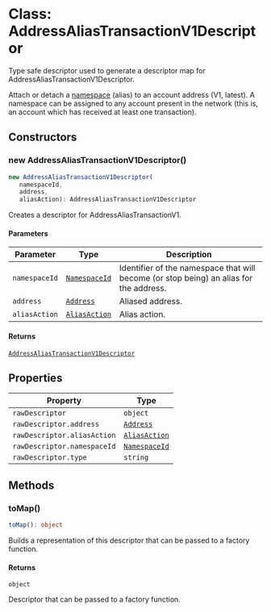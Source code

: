 # Class: AddressAliasTransactionV1Descriptor

Type safe descriptor used to generate a descriptor map for AddressAliasTransactionV1Descriptor.

Attach or detach a [namespace](/concepts/namespace.html) (alias) to an account address (V1, latest).
A namespace can be assigned to any account present in the network (this is, an account which has received at least one transaction).

## Constructors

### new AddressAliasTransactionV1Descriptor()

```ts
new AddressAliasTransactionV1Descriptor(
   namespaceId, 
   address, 
   aliasAction): AddressAliasTransactionV1Descriptor
```

Creates a descriptor for AddressAliasTransactionV1.

#### Parameters

| Parameter | Type | Description |
| ------ | ------ | ------ |
| `namespaceId` | [`NamespaceId`](../../models/classes/NamespaceId.md) | Identifier of the namespace that will become (or stop being) an alias for the address. |
| `address` | [`Address`](../../../classes/Address.md) | Aliased address. |
| `aliasAction` | [`AliasAction`](../../models/classes/AliasAction.md) | Alias action. |

#### Returns

[`AddressAliasTransactionV1Descriptor`](AddressAliasTransactionV1Descriptor.md)

## Properties

| Property | Type |
| ------ | ------ |
| <a id="rawdescriptor"></a> `rawDescriptor` | `object` |
| `rawDescriptor.address` | [`Address`](../../../classes/Address.md) |
| `rawDescriptor.aliasAction` | [`AliasAction`](../../models/classes/AliasAction.md) |
| `rawDescriptor.namespaceId` | [`NamespaceId`](../../models/classes/NamespaceId.md) |
| `rawDescriptor.type` | `string` |

## Methods

### toMap()

```ts
toMap(): object
```

Builds a representation of this descriptor that can be passed to a factory function.

#### Returns

`object`

Descriptor that can be passed to a factory function.
